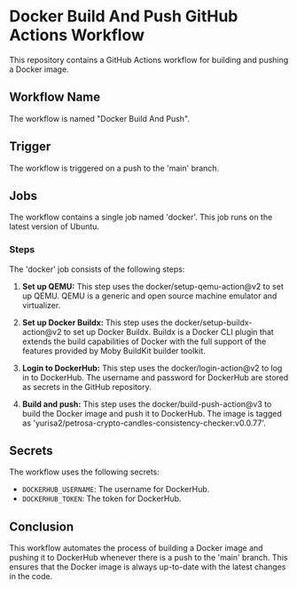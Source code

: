 # Docker Build And Push GitHub Actions Workflow

This repository contains a GitHub Actions workflow for building and pushing a Docker image.

## Workflow Name

The workflow is named "Docker Build And Push".

## Trigger

The workflow is triggered on a push to the 'main' branch.

## Jobs

The workflow contains a single job named 'docker'. This job runs on the latest version of Ubuntu.

### Steps

The 'docker' job consists of the following steps:

1. **Set up QEMU:** This step uses the docker/setup-qemu-action@v2 to set up QEMU. QEMU is a generic and open source machine emulator and virtualizer.

2. **Set up Docker Buildx:** This step uses the docker/setup-buildx-action@v2 to set up Docker Buildx. Buildx is a Docker CLI plugin that extends the build capabilities of Docker with the full support of the features provided by Moby BuildKit builder toolkit.

3. **Login to DockerHub:** This step uses the docker/login-action@v2 to log in to DockerHub. The username and password for DockerHub are stored as secrets in the GitHub repository.

4. **Build and push:** This step uses the docker/build-push-action@v3 to build the Docker image and push it to DockerHub. The image is tagged as 'yurisa2/petrosa-crypto-candles-consistency-checker:v0.0.77'.

## Secrets

The workflow uses the following secrets:

- `DOCKERHUB_USERNAME`: The username for DockerHub.
- `DOCKERHUB_TOKEN`: The token for DockerHub.

## Conclusion

This workflow automates the process of building a Docker image and pushing it to DockerHub whenever there is a push to the 'main' branch. This ensures that the Docker image is always up-to-date with the latest changes in the code.